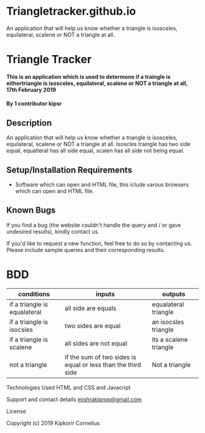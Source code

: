 #   Triangletracker.github.io
An application that will help us know whether a triangle is isosceles, equilateral, scalene or NOT a triangle at all.
# Triangle Tracker
#### This is an application which is used to determone if a traingle is eithertriangle is isosceles, equilateral, scalene or NOT a triangle at all, 17th February 2019
#### By 1 contributor kipsr
## Description
An application that will help us know whether a triangle is isosceles, equilateral, scalene or NOT a triangle at all. Isoscles traingle has two side equal, equalteral has all side equal, scalen has all side not being equal.
## Setup/Installation Requirements
* Software which can open and HTML file, this iclude varous browsers which can open and HTML file.


## Known Bugs
If you find a bug (the website couldn't handle the query and / or gave undesired results), kindly contact us.

If you'd like to request a new function, feel free to do so by contacting us. Please include sample queries and their corresponding results.

# BDD
 conditions                   | inputs                                                       | outputs                 |
|------------------------------|--------------------------------------------------------------|-------------------------|
| if a triangle is equalateral | all side are equals                                          | equalateral triangle    |
| if a triangle is isocsles    | two sides are equal                                          | an isocsles triangle    |
| if a triangle is scalene     | all sides are not equal                                      | its a scalene triangle  |
| not a triangle               | if the sum of two sides is equal or less than the third side | Not a triangle          |


Technologies Used
HTML and CSS and Javacript

Support and contact details
mishrakiprop@gmail.com

License

Copyright (c) 2019 Kipkorir Cornelius

